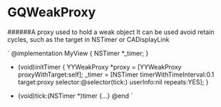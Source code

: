 # GQWeakProxy
######A proxy used to hold a weak object It can be used avoid retain cycles, such as the target in NSTimer or CADisplayLink

`
@implementation MyView {
  NSTimer *_timer;
}

- (void)initTimer {
  YYWeakProxy *proxy = [YYWeakProxy proxyWithTarget:self];
  _timer = [NSTimer timerWithTimeInterval:0.1 target:proxy selector:@selector(tick:) userInfo:nil repeats:YES];
}

- (void)tick:(NSTimer *)timer {...}
@end
`
